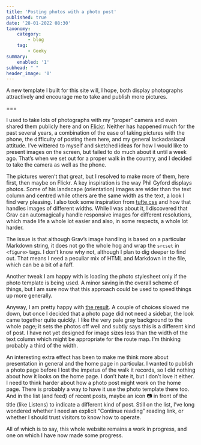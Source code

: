```yaml
---
title: 'Posting photos with a photo post'
published: true
date: '28-01-2022 08:30'
taxonomy:
    category:
        - blog
    tag:
        - Geeky
summary:
    enabled: '1'
subhead: " "
header_image: '0'
---
```


A new template I built for this site will, I hope, both display photographs attractively and encourage me to take and publish more pictures.

===

I used to take lots of photographs with my “proper” camera and even shared them publicly here and on [Flickr](https://www.flickr.com/photos/jcherfas/). Neither has happened much for the past several years, a combination of the ease of taking pictures with the phone, the difficulty of posting them here, and my general lackadasiacal attitude. I’ve wittered to myself and sketched ideas for how I would like to present images on the screen, but failed to do much about it until a week ago. That’s when we set out for a proper walk in the country, and I decided to take the camera as well as the phone.

The pictures weren’t that great, but I resolved to make more of them, here first, then maybe on Flickr. A key inspiration is the way Phil Gyford displays photos. Some of his landscape (orientation) images are wider than the text column and centred while others are the same width as the text, a look I find very pleasing. I also took some inspiration from [tufte.css](https://edwardtufte.github.io/tufte-css/) and how that handles images of different widths. While I was about it, I discovered that Grav can automagically handle responsive images for different resolutions, which made life a whole lot easier and also, in some respects, a whole lot harder.

The issue is that although Grav’s image handling is based on a particular Markdown string, it does not go the whole hog and wrap the `srcset` in `<figure>` tags. I don’t know why not, although I plan to dig deeper to find out. That means I need a peculiar mix of HTML and Markdown in the file, which can be a bit of a faff.

Another tweak I am happy with is loading the photo stylesheet only if the photo template is being used. A minor saving in the overall scheme of things, but I am sure now that this approach could be used to speed things up more generally.

Anyway, I am pretty happy with [the result](https://jeremycherfas.net/blog/a-walk-near-monteflavio). A couple of choices slowed me down, but once I decided that a photo page did not need a sidebar, the look came together quite quickly. I like the very pale gray background to the whole page; it sets the photos off well and subtly says this is a different kind of post. I have not yet designed for image sizes less than the width of the text column which might be appropriate for the route map. I’m thinking probably a third of the width.

An interesting extra effect has been to make me think more about presentation in general and the home page in particular. I wanted to publish a photo page before I lost the impetus of the walk it records, so I did nothing about how it looks on the home page. I don’t hate it, but I don’t love it either. I need to think harder about how a photo post might work on the home page. There is probably a way to have it use the photo template there too. And in the list (and feed) of recent posts, maybe an icon 📷 in front of the title (like Listens) to indicate a different kind of post. Still on the list, I’ve long wondered whether I need an explicit “Continue reading” reading link, or whether I should trust visitors to know how to operate.

All of which is to say, this whole website remains a work in progress, and one on which I have now made some progress.
